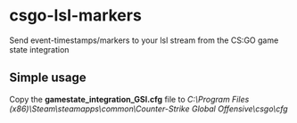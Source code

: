 # csgo-lsl-markers

Send event-timestamps/markers to your lsl stream from the CS:GO game state integration

## Simple usage
Copy the **gamestate_integration_GSI.cfg** file to *C:\Program Files (x86)\Steam\steamapps\common\Counter-Strike Global Offensive\csgo\cfg*
